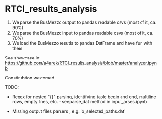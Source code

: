 # RTCI_results_analysis

1. We parse the BusMezzo output to pandas readable csvs (most of it, ca. 90%)
2. We parse the BusMezzo input to pandas readable csvs (most of it, ca. 70%)
3. We load the BusMezzo resutls to pandas DatFrame and have fun with them

See showcase in: https://github.com/a4arek/RTCI_results_analysis/blob/master/analyzer.ipynb

Constirubtion welcomed

TODO:

- Regex for nested "{}" parsing, identifying table begin and end, multiline rows, empty lines, etc. - seeparse_dat method in input_arses.ipynb

- Missing output files parsers , e.g.  'o_selected_paths.dat'



